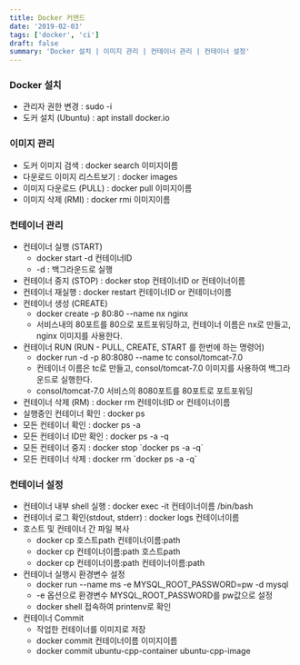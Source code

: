 ```yaml
---
title: Docker 커맨드
date: '2019-02-03'
tags: ['docker', 'ci']
draft: false
summary: 'Docker 설치 | 이미지 관리 | 컨테이너 관리 | 컨테이너 설정'
---
```


### Docker 설치

- 관리자 권한 변경 : sudo -i
- 도커 설치 (Ubuntu) : apt install docker.io

### 이미지 관리

- 도커 이미지 검색 : docker search 이미지이름
- 다운로드 이미지 리스트보기 : docker images
- 이미지 다운로드 (PULL) : docker pull 이미지이름
- 이미지 삭제 (RMI) : docker rmi 이미지이름

### 컨테이너 관리

- 컨테이너 실행 (START)
  - docker start -d 컨테이너ID
  - -d : 백그라운드로 실행
- 컨테이너 중지 (STOP) : docker stop 컨테이너ID or 컨테이너이름
- 컨테이너 재실행 : docker restart 컨테이너ID or 컨테이너이름
- 컨테이너 생성 (CREATE)
  - docker create -p 80:80 --name nx nginx
  - 서비스내의 80포트를 80으로 포트포워딩하고, 컨테이너 이름은 nx로 만들고, nginx 이미지를 사용한다.
- 컨테이너 RUN (RUN - PULL, CREATE, START 를 한번에 하는 명령어)
  - docker run -d -p 80:8080 --name tc consol/tomcat-7.0
  - 컨테이너 이름은 tc로 만들고, consol/tomcat-7.0 이미지를 사용하여 백그라운드로 실행한다.
  - consol/tomcat-7.0 서비스의 8080포트를 80포트로 포트포워딩
- 컨테이너 삭제 (RM) : docker rm 컨테이너ID or 컨테이너이름
- 실행중인 컨테이너 확인 : docker ps
- 모든 컨테이너 확인 : docker ps -a
- 모든 컨테이너 ID만 확인 : docker ps -a -q
- 모든 컨테이너 중지 : docker stop \`docker ps -a -q\`
- 모든 컨테이너 삭제 : docker rm \`docker ps -a -q\`

### 컨테이너 설정

- 컨테이너 내부 shell 실행 : docker exec -it 컨테이너이름 /bin/bash
- 컨테이너 로그 확인(stdout, stderr) : docker logs 컨테이너이름
- 호스트 및 컨테이너 간 파일 복사
  - docker cp 호스트path 컨테이너이름:path
  - docker cp 컨테이너이름:path 호스트path
  - docker cp 컨테이너이름:path 컨테이너이름:path
- 컨테이너 실행시 환경변수 설정
  - docker run --name ms -e MYSQL_ROOT_PASSWORD=pw -d mysql
  - -e 옵션으로 환경변수 MYSQL_ROOT_PASSWORD를 pw값으로 설정
  - docker shell 접속하여 printenv로 확인
- 컨테이너 Commit
  - 작업한 컨테이너를 이미지로 저장
  - docker commit 컨테이너이름 이미지이름
  - docker commit ubuntu-cpp-container ubuntu-cpp-image
